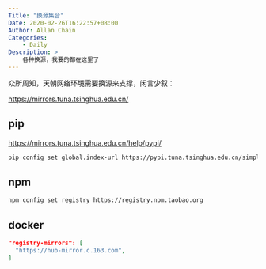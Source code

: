 ```yaml
---
Title: "换源集合"
Date: 2020-02-26T16:22:57+08:00
Author: Allan Chain
Categories:
    - Daily
Description: >
    各种换源，我要的都在这里了
---
```


众所周知，天朝网络环境需要换源来支撑，闲言少叙：

<https://mirrors.tuna.tsinghua.edu.cn/>

## pip

<https://mirrors.tuna.tsinghua.edu.cn/help/pypi/>

```bash
pip config set global.index-url https://pypi.tuna.tsinghua.edu.cn/simple
```

## npm

```bash
npm config set registry https://registry.npm.taobao.org
```

## docker


```json
"registry-mirrors": [
  "https://hub-mirror.c.163.com",
]
```